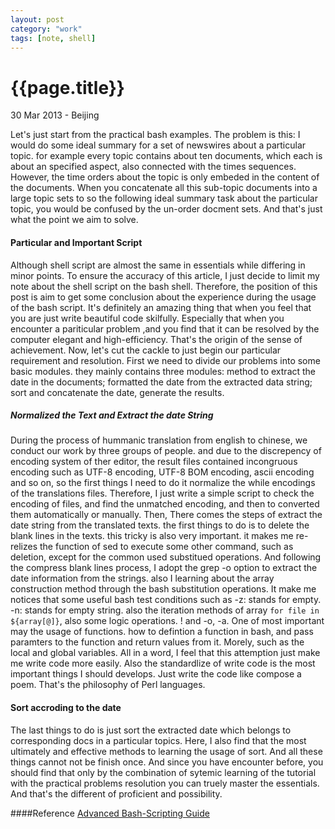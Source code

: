 ```yaml
---
layout: post
category: "work"
tags: [note, shell]
---
```

{{page.title}}
=============
<p class="meta">30 Mar 2013 - Beijing</p>

Let's just start from the practical bash examples. The problem is this: I would do some ideal summary for a set of newswires about a particular topic. for example every topic contains about ten documents, which each is about an specified aspect, also connected with the times sequences. However, the time orders about the topic is only embeded in the content of the documents. When you concatenate all this sub-topic documents into a large topic sets to so the following ideal summary task about the particular topic, you would be confused by the un-order docment sets.
And that's just what the point we aim to solve.
#### Particular and Important Script
Although shell script are almost the same in essentials while differing in minor points. To ensure the accuracy of this article, I just decide to limit my note about the shell script on the bash shell. Therefore, the position of this post is aim to get some conclusion about the experience during the usage of the bash script.
It's definitely an amazing thing that when you feel that you are just write beautiful code skilfully. Especially that when you encounter a pariticular problem ,and you find that it can be resolved by the computer elegant and high-efficiency. That's the origin of the sense of achievement.  Now, let's cut the cackle to just begin our particular requirement and resolution.
First we need to divide our problems into some basic modules. they mainly contains three modules: method to extract the date in the documents; formatted the date from the extracted data string; sort and concatenate the date, generate the results.
##### Normalized the Text and Extract the date String
During the process of hummanic translation from english to chinese, we conduct our work by three groups of people. and due to the discrepency of encoding system of ther editor, the result files contained incongruous encoding such as UTF\-8 encoding, UTF\-8 BOM encoding, ascii encoding and so on, so the first things I need to do it normalize the while encodings of the translations files. Therefore, I just write a simple script to check the encoding of files, and find the unmatched encoding, and then to converted them automatically or manually.
Then, There comes the steps of extract the date string from the translated texts. the first things to do is to delete the blank lines in the texts. this tricky is also very important. it makes me re-relizes the function of sed to execute some other command, such as deletion, except for the common used substitued operations. And following the compress blank lines process, I adopt the grep \-o option to extract the date information from the strings. also I learning about the array construction method through the bash substitution operations. It make me notices that some useful bash test conditions such as \-z: stands for empty. \-n: stands for empty string. also the iteration methods of array `for file in ${array[@]}`, also some logic operations. \! and \-o, \-a. One of most important may the usage of functions. how to defintion a function in bash, and pass paramters to the function and return values from it. Morely, such as the local and global variables.
All in a word, I feel that this attemption just make me write code more easily. Also the standardlize of write code is the most important things I should develops.  Just write the code like compose a poem.  That's the philosophy of Perl languages.
#### Sort accroding to the date
The last things to do is just sort the extracted date which belongs to corresponding docs in a particular topics. Here, I also find that the most ultimately and effective methods to learning the usage of sort. And all these things cannot not be finish once. And since you have encounter before, you should find that only by the combination of sytemic learning of the tutorial with the practical problems resolution you can truely master the essentials. And that's the different of proficient and possibility.

####Reference
[Advanced Bash-Scripting Guide](http://tldp.org/LDP/abs/html/)
